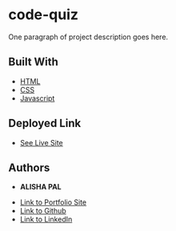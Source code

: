 # code-quiz

One paragraph of project description goes here.

## Built With

* [HTML](https://developer.mozilla.org/en-US/docs/Web/HTML)
* [CSS](https://developer.mozilla.org/en-US/docs/Web/CSS)
* [Javascript](https://developer.mozilla.org/en-US/docs/Web/JavaScript)

## Deployed Link

* [See Live Site](#)


## Authors

* **ALISHA PAL** 


- [Link to Portfolio Site](https://apal96.github.io/alisha-portfolio/)
- [Link to Github](https://github.com/apal96)
- [Link to LinkedIn](linkedin.com/in/alisha-pal-6635361b5)

